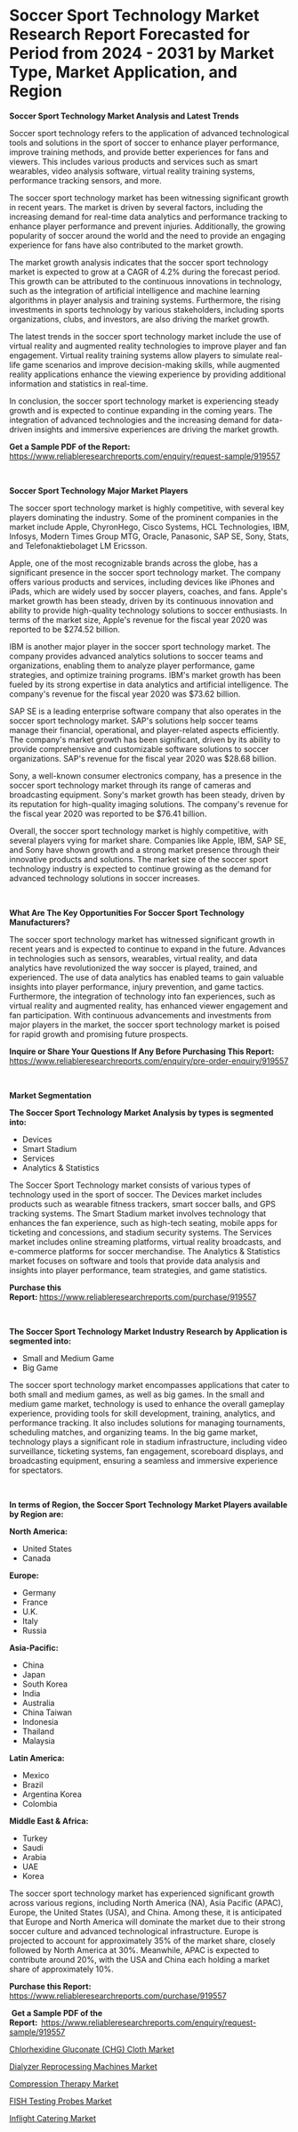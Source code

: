 <p><h1>Soccer Sport Technology Market Research Report Forecasted for Period from 2024 -  2031 by Market Type, Market Application, and Region</h1></p><p><strong>Soccer Sport Technology Market Analysis and Latest Trends</strong></p>
<p><p>Soccer sport technology refers to the application of advanced technological tools and solutions in the sport of soccer to enhance player performance, improve training methods, and provide better experiences for fans and viewers. This includes various products and services such as smart wearables, video analysis software, virtual reality training systems, performance tracking sensors, and more.</p><p>The soccer sport technology market has been witnessing significant growth in recent years. The market is driven by several factors, including the increasing demand for real-time data analytics and performance tracking to enhance player performance and prevent injuries. Additionally, the growing popularity of soccer around the world and the need to provide an engaging experience for fans have also contributed to the market growth.</p><p>The market growth analysis indicates that the soccer sport technology market is expected to grow at a CAGR of 4.2% during the forecast period. This growth can be attributed to the continuous innovations in technology, such as the integration of artificial intelligence and machine learning algorithms in player analysis and training systems. Furthermore, the rising investments in sports technology by various stakeholders, including sports organizations, clubs, and investors, are also driving the market growth.</p><p>The latest trends in the soccer sport technology market include the use of virtual reality and augmented reality technologies to improve player and fan engagement. Virtual reality training systems allow players to simulate real-life game scenarios and improve decision-making skills, while augmented reality applications enhance the viewing experience by providing additional information and statistics in real-time.</p><p>In conclusion, the soccer sport technology market is experiencing steady growth and is expected to continue expanding in the coming years. The integration of advanced technologies and the increasing demand for data-driven insights and immersive experiences are driving the market growth.</p></p>
<p><strong>Get a Sample PDF of the Report:&nbsp;</strong> <a href="https://www.reliableresearchreports.com/enquiry/request-sample/919557">https://www.reliableresearchreports.com/enquiry/request-sample/919557</a></p>
<p>&nbsp;</p>
<p><strong>Soccer Sport Technology Major Market Players</strong></p>
<p><p>The soccer sport technology market is highly competitive, with several key players dominating the industry. Some of the prominent companies in the market include Apple, ChyronHego, Cisco Systems, HCL Technologies, IBM, Infosys, Modern Times Group MTG, Oracle, Panasonic, SAP SE, Sony, Stats, and Telefonaktiebolaget LM Ericsson.</p><p>Apple, one of the most recognizable brands across the globe, has a significant presence in the soccer sport technology market. The company offers various products and services, including devices like iPhones and iPads, which are widely used by soccer players, coaches, and fans. Apple's market growth has been steady, driven by its continuous innovation and ability to provide high-quality technology solutions to soccer enthusiasts. In terms of the market size, Apple's revenue for the fiscal year 2020 was reported to be $274.52 billion.</p><p>IBM is another major player in the soccer sport technology market. The company provides advanced analytics solutions to soccer teams and organizations, enabling them to analyze player performance, game strategies, and optimize training programs. IBM's market growth has been fueled by its strong expertise in data analytics and artificial intelligence. The company's revenue for the fiscal year 2020 was $73.62 billion.</p><p>SAP SE is a leading enterprise software company that also operates in the soccer sport technology market. SAP's solutions help soccer teams manage their financial, operational, and player-related aspects efficiently. The company's market growth has been significant, driven by its ability to provide comprehensive and customizable software solutions to soccer organizations. SAP's revenue for the fiscal year 2020 was $28.68 billion.</p><p>Sony, a well-known consumer electronics company, has a presence in the soccer sport technology market through its range of cameras and broadcasting equipment. Sony's market growth has been steady, driven by its reputation for high-quality imaging solutions. The company's revenue for the fiscal year 2020 was reported to be $76.41 billion.</p><p>Overall, the soccer sport technology market is highly competitive, with several players vying for market share. Companies like Apple, IBM, SAP SE, and Sony have shown growth and a strong market presence through their innovative products and solutions. The market size of the soccer sport technology industry is expected to continue growing as the demand for advanced technology solutions in soccer increases.</p></p>
<p>&nbsp;</p>
<p><strong>What Are The Key Opportunities For Soccer Sport Technology Manufacturers?</strong></p>
<p><p>The soccer sport technology market has witnessed significant growth in recent years and is expected to continue to expand in the future. Advances in technologies such as sensors, wearables, virtual reality, and data analytics have revolutionized the way soccer is played, trained, and experienced. The use of data analytics has enabled teams to gain valuable insights into player performance, injury prevention, and game tactics. Furthermore, the integration of technology into fan experiences, such as virtual reality and augmented reality, has enhanced viewer engagement and fan participation. With continuous advancements and investments from major players in the market, the soccer sport technology market is poised for rapid growth and promising future prospects.</p></p>
<p><strong>Inquire or Share Your Questions If Any Before Purchasing This Report:</strong> <a href="https://www.reliableresearchreports.com/enquiry/pre-order-enquiry/919557">https://www.reliableresearchreports.com/enquiry/pre-order-enquiry/919557</a></p>
<p>&nbsp;</p>
<p><strong>Market Segmentation</strong></p>
<p><strong>The Soccer Sport Technology Market Analysis by types is segmented into:</strong></p>
<p><ul><li>Devices</li><li>Smart Stadium</li><li>Services</li><li>Analytics & Statistics</li></ul></p>
<p><p>The Soccer Sport Technology market consists of various types of technology used in the sport of soccer. The Devices market includes products such as wearable fitness trackers, smart soccer balls, and GPS tracking systems. The Smart Stadium market involves technology that enhances the fan experience, such as high-tech seating, mobile apps for ticketing and concessions, and stadium security systems. The Services market includes online streaming platforms, virtual reality broadcasts, and e-commerce platforms for soccer merchandise. The Analytics & Statistics market focuses on software and tools that provide data analysis and insights into player performance, team strategies, and game statistics.</p></p>
<p><strong>Purchase this Report:&nbsp;</strong><a href="https://www.reliableresearchreports.com/purchase/919557">https://www.reliableresearchreports.com/purchase/919557</a></p>
<p>&nbsp;</p>
<p><strong>The Soccer Sport Technology Market Industry Research by Application is segmented into:</strong></p>
<p><ul><li>Small and Medium Game</li><li>Big Game</li></ul></p>
<p><p>The soccer sport technology market encompasses applications that cater to both small and medium games, as well as big games. In the small and medium game market, technology is used to enhance the overall gameplay experience, providing tools for skill development, training, analytics, and performance tracking. It also includes solutions for managing tournaments, scheduling matches, and organizing teams. In the big game market, technology plays a significant role in stadium infrastructure, including video surveillance, ticketing systems, fan engagement, scoreboard displays, and broadcasting equipment, ensuring a seamless and immersive experience for spectators.</p></p>
<p>&nbsp;</p>
<p><strong>In terms of Region, the Soccer Sport Technology Market Players available by Region are:</strong></p>
<p>
    <p> <strong> North America: </strong>
        <ul>
            <li>United States</li>
            <li>Canada</li>
        </ul>
        </p> 
    <p> <strong> Europe: </strong>
        <ul>
            <li>Germany</li>
            <li>France</li>
            <li>U.K.</li>
            <li>Italy</li>
            <li>Russia</li>
        </ul>
        </p> 
    <p> <strong> Asia-Pacific: </strong>
        <ul>
            <li>China</li>
            <li>Japan</li>
            <li>South Korea</li>
            <li>India</li>
            <li>Australia</li>
            <li>China Taiwan</li>
            <li>Indonesia</li>
            <li>Thailand</li>
            <li>Malaysia</li>
        </ul>
        </p> 
    <p> <strong> Latin America: </strong>
        <ul>
            <li>Mexico</li>
            <li>Brazil</li>
            <li>Argentina Korea</li>
            <li>Colombia</li>
        </ul>
        </p> 
    <p> <strong> Middle East & Africa: </strong>
        <ul>
            <li>Turkey</li>
            <li>Saudi</li>
            <li>Arabia</li>
            <li>UAE</li>
            <li>Korea</li>
        </ul>
    </p>
    </p>
<p><p>The soccer sport technology market has experienced significant growth across various regions, including North America (NA), Asia Pacific (APAC), Europe, the United States (USA), and China. Among these, it is anticipated that Europe and North America will dominate the market due to their strong soccer culture and advanced technological infrastructure. Europe is projected to account for approximately 35% of the market share, closely followed by North America at 30%. Meanwhile, APAC is expected to contribute around 20%, with the USA and China each holding a market share of approximately 10%.</p></p>
<p><strong>Purchase this Report: </strong><a href="https://www.reliableresearchreports.com/purchase/919557">https://www.reliableresearchreports.com/purchase/919557</a></p>
<p>&nbsp;<strong>Get a Sample PDF of the Report:&nbsp;&nbsp;</strong><a href="https://www.reliableresearchreports.com/enquiry/request-sample/919557">https://www.reliableresearchreports.com/enquiry/request-sample/919557</a></p>
<p><strong></strong></p>
<p><p><a href="https://medium.com/@chiragreportprime/chlorhexidine-gluconate-chg-cloth-market-size-reveals-the-best-marketing-channels-in-global-7339e9f07f2a">Chlorhexidine Gluconate (CHG) Cloth Market</a></p><p><a href="https://medium.com/p/7775af308dcc/edit">Dialyzer Reprocessing Machines Market</a></p><p><a href="https://github.com/dayoosianosg/Market-Research-Report-List-1/blob/main/compression-therapy-market.md">Compression Therapy Market</a></p><p><a href="https://medium.com/p/14614b0bff37/edit">FISH Testing Probes Market</a></p><p><a href="https://github.com/nedkammnacaw/Market-Research-Report-List-1/blob/main/inflight-catering-market.md">Inflight Catering Market</a></p></p>